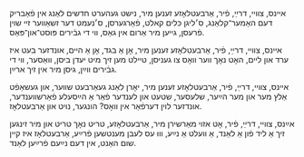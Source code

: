 אײנס, צװײ, דרײַ, פֿיר,
אַרבעטלאָזע זענען מיר,
נישט געהערט חדשים לאַנג
אין פֿאַבריק דעם האַמער־קלאַנג,
ס׳ליגן כּלים קאלט, פֿאַרגערסן,
ס׳נעמט דער זשאַװער זײ שױן פֿרעסן,
גײען מיר אַרום אין גאַס,
װי די גבֿירים פּוסט־און־פּאַס.

אײנס, צװײ, דרײַ, פֿיר,
אַרבעטלאָזע זענען מיר,
אָן אַ בגד, אָן אַ הײם,
אונדזער בעט איז ערד און לײם,
האָט נאָך װער װאָס צו געניסן,
טײלט מען זיך מיט יעדן ביסן,
װאַסער, װי די גבֿירים װײַן,
גיסן מיר אין זיך ארײַן.

אײנס, צװײ, דרײַ, פֿיר,
אַרבעטלאָזע זענען מיר,
יאָרן לאַנג געאַרבעט שװער,
און געשאַפֿט אַלץ מער און מער
הײַער, שלעסער, שטעט און לענדער
פֿאַר אַ הײַסעלע פֿאַרשװענדער,
אונדזער לױן דערפֿאַר אין װאָס?
הונגער, נױט און אַרבעטלאָז.

אײַנס, צװײ, דרײַ, פֿיר,
אָט אזױ מאַרשירן מיר,
אַרבעטלאָזע, טריט נאָך טריט
און מיר זינגען זיך אַ ליד
פֿון אַ לאַנד, אַ װעלט אַ נײַע,
װוּ עס לעבן מענטשען פֿרײַע,
אַרבעטלאָז איז קײן שום האַנט,
אין דעם נײַעם פֿרײַען לאַנד.
